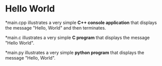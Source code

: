# Hello World

*main.cpp illustrates a very simple **C++ console application** that displays the message "Hello, World" and then terminates.

*main.c illustrates a very simple **C program** that displays the message "Hello World".

*main.py illustrates a very simple **python program** that displays the message "Hello, World".
